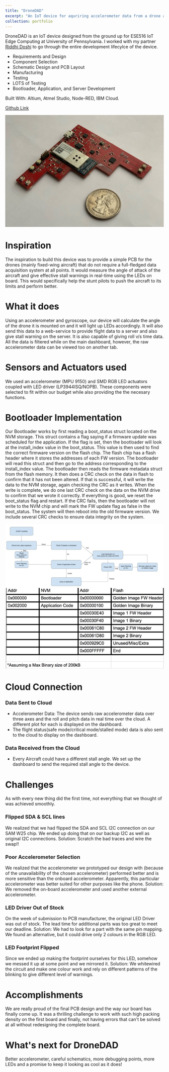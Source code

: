 ```yaml
---
title: "DroneDAD"
excerpt: "An IoT device for aquriring accelerometer data from a drone and reporting the data to a server over WIFI.<br/><img src='/images/dronedad/header.jpg'>"
collection: portfolio
---
```


DroneDAD is an IoT device designed from the ground up for ESE516 IoT Edge Computing at University of Pennsylvania. I worked with my partner [Riddhi Doshi](https://github.com/riddhindoshi) to go through the entire development lifecylce of the device.
* Requirements and Design
* Component Selection
* Schematic Design and PCB Layout
* Manufacturing
* Testing
* LOTS of Testing
* Bootloader, Application, and Server Development

Built With: Altium, Atmel Studio, Node-RED, IBM Cloud.

[Github Link](https://github.com/jmarcao/DroneDAD)

<p align="center">
  <img src="/images/dronedad/closeup.jpg">
</p>

# Inspiration

The inspiration to build this device was to provide a simple PCB for the drones (mainly fixed-wing aircraft) that do not require a full-fledged data acquisition system at all points. It would measure the angle of attack of the aircraft and give effective stall warnings in real-time using the LEDs on board. This would specifically help the stunt pilots to push the aircraft to its limits and perform better.

# What it does

Using an accelerometer and gyroscope, our device will calculate the angle of the drone it is mounted on and it will light up LEDs accordingly. It will also send this data to a web-service to provide flight data to a server and also give stall warning on the server. It is also capable of giving roll v/s time data. All the data is filtered while on the main dashboard, however, the raw accelerometer data can be viewed too on another tab.

# Sensors and Actuators used

We used an accelerometer (MPU 9150) and SMD RGB LED actuators coupled with LED driver (LP3944ISQ/NOPB). These components were selected to fit within our budget while also providing the the necesary functions.

# Bootloader Implementation

Our Bootloader works by first reading a boot_status struct located on the NVM storage. This struct contains a flag saying if a firmware update was scheduled for the application. If the flag is set, then the bootloader will look at the install_index value in the boot_status. This value is then used to find the correct firmware version on the flash chip. The flash chip has a flash header where it stores the addresses of each FW version. The bootloader will read this struct and then go to the address corresponding to the install_index value. The bootloader then reads the firmware metadata struct from the flash memory. It then does a CRC check on the data in flash to confirm that it has not been altered. If that is successful, it will write the data to the NVM storage, again checking the CRC as it writes. When the write is complete, we do one last CRC check on the data on the NVM drive to confirm that we wrote it correctly. If everything is good, we reset the boot_status flag and restart. If the CRC fails, then the bootloader will not write to the NVM chip and will mark the FW update flag as false in the boot_status. The system will then reboot into the old firmware version. We include several CRC checks to ensure data integrity on the system.

<p align="center">
  <img src="/images/dronedad/bootloader.jpg">
  <br/>
  <img src="/images/dronedad/memtable.jpg">
</p>

# Cloud Connection
### Data Sent to Cloud
* Accelerometer Data: The device sends raw accelerometer data over three axes and the roll and pitch data in real time over the cloud. A different plot for each is displayed on the dashboard.
* The flight status(safe mode/critical mode/stalled mode) data is also sent to the cloud to display on the dashboard.

### Data Received from the Cloud
* Every Aircraft could have a different stall angle. We set up the dashboard to send the required stall angle to the device.

# Challenges
As with every new thing did the first time, not everything that we thought of was achieved smoothly.

### Flipped SDA & SCL lines
We realized that we had flipped the SDA and SCL I2C connection on our SAM W25 chip. We ended up doing that on our backup I2C as well as original I2C connections.
Solution: Scratch the bad traces and wire the swap!!

### Poor Accelerometer Selection
We realized that the accelerometer we prototyped our design with (because of the unavailability of the chosen accelerometer) performed better and is more sensitive than the onboard accelerometer. Apparently, this particular accelerometer was better suited for other purposes like the phone.
Solution: We removed the on-board accelerometer and used another external accelerometer.

### LED Driver Out of Stock 
On the week of submission to PCB manufacturer, the original LED Driver was out of stock. The lead time for additional parts was too great to meet our deadline.
Solution: We had to look for a part with the same pin mapping. We found an alternative, but it could drive only 2 colours in the RGB LED.

### LED Footprint Flipped
Since we ended up making the footprint ourselves for this LED, somehow we messed it up at some point and we mirrored it.
Solution: We whitewired the circuit and make one colour work and rely on different patterns of the blinking to give different level of warnings.

# Accomplishments
We are really proud of the final PCB design and the way our board has finally come up. It was a thrilling challenge to work with such high packing density on the first board and finally, not having errors that can't be solved at all without redesigning the complete board.


# What's next for DroneDAD
Better accelerometer, careful schematics, more debugging points, more LEDs and a promise to keep it looking as cool as it does!
